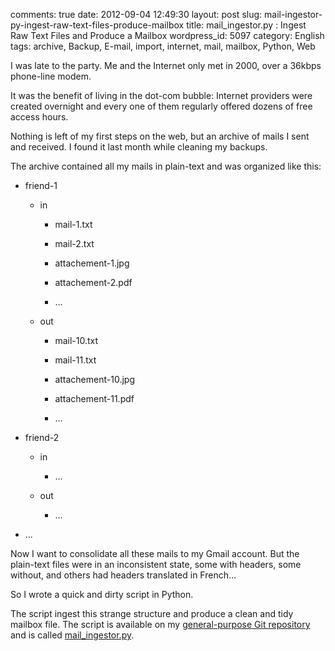 comments: true
date: 2012-09-04 12:49:30
layout: post
slug: mail-ingestor-py-ingest-raw-text-files-produce-mailbox
title: mail_ingestor.py : Ingest Raw Text Files and Produce a Mailbox
wordpress_id: 5097
category: English
tags: archive, Backup, E-mail, import, internet, mail, mailbox, Python, Web

I was late to the party. Me and the Internet only met in 2000, over a 36kbps phone-line modem.

It was the benefit of living in the dot-com bubble: Internet providers were created overnight and every one of them regularly offered dozens of free access hours.

Nothing is left of my first steps on the web, but an archive of mails I sent and received. I found it last month while cleaning my backups.

The archive contained all my mails in plain-text and was organized like this:

  * friend-1

    * in

      * mail-1.txt

      * mail-2.txt

      * attachement-1.jpg

      * attachement-2.pdf

      * ...

    * out

      * mail-10.txt

      * mail-11.txt

      * attachement-10.jpg

      * attachement-11.pdf

      * ...

  * friend-2

    * in

      * ...

    * out

      * ...

  * ...

Now I want to consolidate all these mails to my Gmail account. But the plain-text files were in an inconsistent state, some with headers, some without, and others had headers translated in French...

So I wrote a quick and dirty script in Python.

The script ingest this strange structure and produce a clean and tidy mailbox file. The script is available on my [general-purpose Git repository](https://github.com/kdeldycke/scripts/) and is called [mail_ingestor.py](https://github.com/kdeldycke/scripts/blob/master/mail_ingestor.py).
